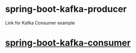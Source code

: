 # spring-boot-kafka-producer

Link for Kafka Consumer example
# [spring-boot-kafka-consumer](https://github.com/kaushikyelne/spring-boot-kafka-consumer)
